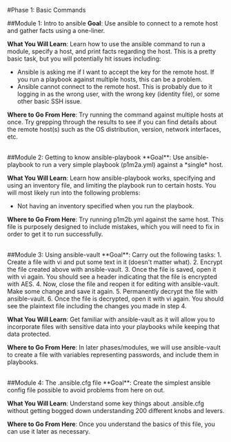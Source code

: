 #Phase 1: Basic Commands

##Module 1: Intro to ansible
**Goal**: Use ansible to connect to a remote host and gather facts using a one-liner.

**What You Will Learn**: Learn how to use the ansible command to run a module, specify a host, and print facts regarding the host. This is a pretty basic task, but you will potentially hit issues including:
  - Ansible is asking me if I want to accept the key for the remote host. If you run a playbook against multiple hosts, this can be a problem.
  - Ansible cannot connect to the remote host. This is probably due to it logging in as the wrong user, with the wrong key (identity file), or some other basic SSH issue.

**Where to Go From Here**: Try running the command against multiple hosts at once. Try grepping through the results to see if you can find details about the remote host(s) such as the OS distribution, version, network interfaces, etc.

<br>
##Module 2: Getting to know ansible-playbook
**Goal**: Use ansible-playbook to run a very simple playbook (p1m2a.yml) against a *single* host.

**What You Will Learn**: Learn how ansible-playbook works, specifying and using an inventory file, and limiting the playbook run to certain hosts. You will most likely run into the following problems:
  - Not having an inventory specified when you run the playbook.

**Where to Go From Here**: Try running p1m2b.yml against the same host. This file is purposely designed to include mistakes, which you will need to fix in order to get it to run successfully.

<br>
##Module 3: Using ansible-vault
**Goal**: Carry out the following tasks:
  1. Create a file with vi and put some text in it (doesn't matter what).
  2. Encrypt the file created above with ansible-vault.
  3. Once the file is saved, open it with vi again. You should see a header indicating that the file is encrypted with AES.
  4. Now, close the file and reopen it for editing with ansible-vault. Make some change and save it again.
  5. Permanently decrypt the file with ansible-vault.
  6. Once the file is decrypted, open it with vi again. You should see the plaintext file including the changes you made in step 4.

**What You Will Learn**: Get familiar with ansible-vault as it will allow you to incorporate files with sensitive data into your playbooks while keeping that data protected.

**Where to Go From Here**: In later phases/modules, we will use ansible-vault to create a file with variables representing passwords, and include them in playbooks.

<br>
##Module 4: The .ansible.cfg file
**Goal**: Create the simplest ansible config file possible to avoid problems from here on out.

**What You Will Learn**: Understand some key things about .ansible.cfg without getting bogged down understanding 200 different knobs and levers.

**Where to Go From Here**: Once you understand the basics of this file, you can use it later as necessary.

